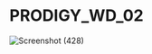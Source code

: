 # PRODIGY_WD_02
![Screenshot (428)](https://github.com/Bharath-1504/PRODIGY_WD_02/assets/155525632/39844c1a-e4f9-473f-b0d3-a7754c711d51)
